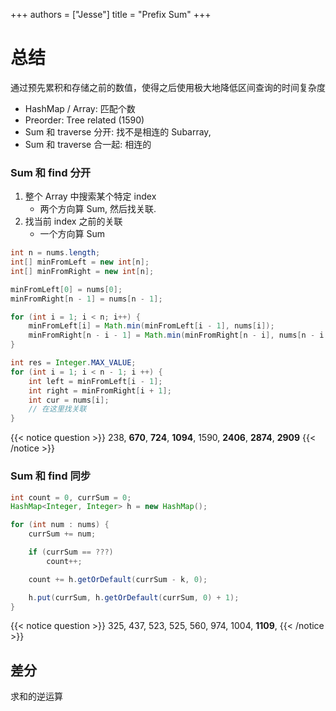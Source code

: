 +++
authors = ["Jesse"]
title = "Prefix Sum"
+++

# 总结

通过预先累积和存储之前的数值，使得之后使用极大地降低区间查询的时间复杂度

- HashMap / Array: 匹配个数
- Preorder: Tree related (1590)
- Sum 和 traverse 分开: 找不是相连的 Subarray,
- Sum 和 traverse 合一起: 相连的

### Sum 和 find 分开

1. 整个 Array 中搜索某个特定 index
   - 两个方向算 Sum, 然后找关联.
2. 找当前 index 之前的关联
   - 一个方向算 Sum

```JAVA
int n = nums.length;
int[] minFromLeft = new int[n];
int[] minFromRight = new int[n];

minFromLeft[0] = nums[0];
minFromRight[n - 1] = nums[n - 1];

for (int i = 1; i < n; i++) {
    minFromLeft[i] = Math.min(minFromLeft[i - 1], nums[i]);
    minFromRight[n - i - 1] = Math.min(minFromRight[n - i], nums[n - i - 1]);
}

int res = Integer.MAX_VALUE;
for (int i = 1; i < n - 1; i ++) {
    int left = minFromLeft[i - 1];
    int right = minFromRight[i + 1];
    int cur = nums[i];
    // 在这里找关联
}
```

{{< notice question >}}
238, **670**, **724**, **1094**, 1590, **2406**, **2874**, **2909**
{{< /notice >}}

### Sum 和 find 同步

```JAVA
int count = 0, currSum = 0;
HashMap<Integer, Integer> h = new HashMap();

for (int num : nums) {
    currSum += num;

    if (currSum == ???)
        count++;

    count += h.getOrDefault(currSum - k, 0);

    h.put(currSum, h.getOrDefault(currSum, 0) + 1);
}
```

{{< notice question >}}
325, 437, 523, 525, 560, 974, 1004, **1109**,
{{< /notice >}}

## 差分

求和的逆运算
